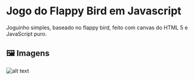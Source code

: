 # Jogo do Flappy Bird em Javascript

Joguinho simples, baseado no flappy bird, feito com canvas do HTML 5 e JavaScript puro.

## 🖼 Imagens

![alt text](https://i.ibb.co/Wpx38nJ/Flappy-Bird.jpg)

